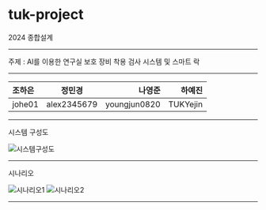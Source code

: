 # tuk-project
2024 종합설계

---

주제 : AI를 이용한 연구실 보호 장비 착용 검사 시스템 및 스마트 락

---
| 조하은 | 정민경 | 나영준 | 하예진 |
|:----------|:----------:|----------:|----------:|
| johe01 | alex2345679 | youngjun0820 | TUKYejin  |

---
시스템 구성도

![시스템구성도](https://github.com/TUKproject/tuk-project/assets/132216409/23fcbdc0-6757-4b87-a136-8c32a0660981)

---
시나리오

![시나리오1](https://github.com/TUKproject/tuk-project/assets/132216409/fb548e11-ff03-41b6-97d9-2fedefb11a4c)
![시나리오2](https://github.com/TUKproject/tuk-project/assets/132216409/1b02ce97-e303-4690-ba3e-ef12da1e3aca)

---
